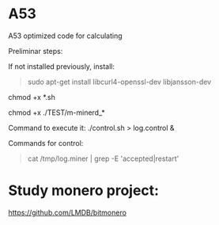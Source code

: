 # A53
A53 optimized code for calculating

Preliminar steps:

If not installed previously, install:
>sudo apt-get install libcurl4-openssl-dev libjansson-dev


chmod +x *.sh

chmod +x ./TEST/m-minerd_*


Command to execute it:
./control.sh > log.control &

Commands for control:
>cat /tmp/log.miner | grep -E 'accepted|restart'

# Study monero project:
https://github.com/LMDB/bitmonero
